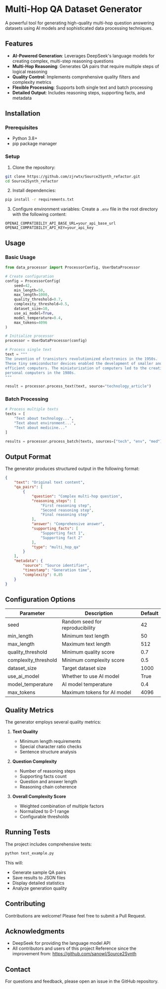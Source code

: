 # Multi-Hop QA Dataset Generator

A powerful tool for generating high-quality multi-hop question answering datasets using AI models and sophisticated data processing techniques.

## Features

- **AI-Powered Generation**: Leverages DeepSeek's language models for creating complex, multi-step reasoning questions
- **Multi-Hop Reasoning**: Generates QA pairs that require multiple steps of logical reasoning
- **Quality Control**: Implements comprehensive quality filters and complexity metrics
- **Flexible Processing**: Supports both single text and batch processing
- **Detailed Output**: Includes reasoning steps, supporting facts, and metadata

## Installation

### Prerequisites

- Python 3.8+
- pip package manager

### Setup

1. Clone the repository:
```bash
git clone https://github.com/zjrwtx/Source2Synth_refactor.git
cd Source2Synth_refactor
```

2. Install dependencies:
```bash
pip install -r requirements.txt
```

3. Configure environment variables:
Create a `.env` file in the root directory with the following content:
```env
OPENAI_COMPATIBILIY_API_BASE_URL=your_api_base_url
OPENAI_COMPATIBILIY_API_KEY=your_api_key
```

## Usage

### Basic Usage

```python
from data_processor import ProcessorConfig, UserDataProcessor

# Create configuration
config = ProcessorConfig(
    seed=42,
    min_length=50,
    max_length=1000,
    quality_threshold=0.7,
    complexity_threshold=0.5,
    dataset_size=10,
    use_ai_model=True,
    model_temperature=0.4,
    max_tokens=4096
)

# Initialize processor
processor = UserDataProcessor(config)

# Process single text
text = """
The invention of transistors revolutionized electronics in the 1950s. 
These tiny semiconductor devices enabled the development of smaller and more 
efficient computers. The miniaturization of computers led to the creation of 
personal computers in the 1980s.
"""

result = processor.process_text(text, source="technology_article")
```

### Batch Processing

```python
# Process multiple texts
texts = [
    "Text about technology...",
    "Text about environment...",
    "Text about medicine..."
]

results = processor.process_batch(texts, sources=["tech", "env", "med"])
```

## Output Format

The generator produces structured output in the following format:

```json
{
    "text": "Original text content",
    "qa_pairs": [
        {
            "question": "Complex multi-hop question",
            "reasoning_steps": [
                "First reasoning step",
                "Second reasoning step",
                "Final reasoning step"
            ],
            "answer": "Comprehensive answer",
            "supporting_facts": [
                "Supporting fact 1",
                "Supporting fact 2"
            ],
            "type": "multi_hop_qa"
        }
    ],
    "metadata": {
        "source": "Source identifier",
        "timestamp": "Generation time",
        "complexity": 0.85
    }
}
```

## Configuration Options

| Parameter | Description | Default |
|-----------|-------------|---------|
| seed | Random seed for reproducibility | 42 |
| min_length | Minimum text length | 50 |
| max_length | Maximum text length | 512 |
| quality_threshold | Minimum quality score | 0.7 |
| complexity_threshold | Minimum complexity score | 0.5 |
| dataset_size | Target dataset size | 1000 |
| use_ai_model | Whether to use AI model | True |
| model_temperature | AI model temperature | 0.4 |
| max_tokens | Maximum tokens for AI model | 4096 |

## Quality Metrics

The generator employs several quality metrics:

1. **Text Quality**
   - Minimum length requirements
   - Special character ratio checks
   - Sentence structure analysis

2. **Question Complexity**
   - Number of reasoning steps
   - Supporting facts count
   - Question and answer length
   - Reasoning chain coherence

3. **Overall Complexity Score**
   - Weighted combination of multiple factors
   - Normalized to 0-1 range
   - Configurable thresholds

## Running Tests

The project includes comprehensive tests:

```bash
python test_example.py
```

This will:
- Generate sample QA pairs
- Save results to JSON files
- Display detailed statistics
- Analyze generation quality

## Contributing

Contributions are welcome! Please feel free to submit a Pull Request.



## Acknowledgments

- DeepSeek for providing the language model API
- All contributors and users of this project
Reference since the improvement from: https://github.com/sanowl/Source2Synth
## Contact

For questions and feedback, please open an issue in the GitHub repository. 
